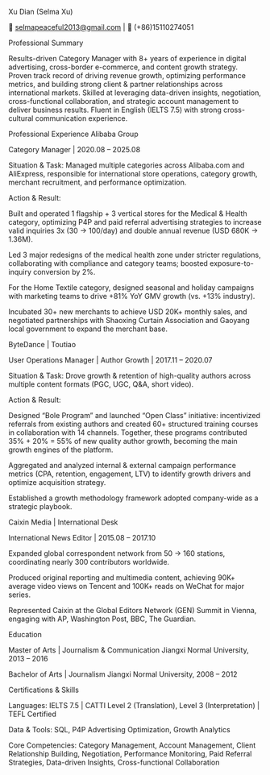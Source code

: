 Xu Dian (Selma Xu)

📧 selmapeaceful2013@gmail.com
 | 📱 (+86)15110274051

Professional Summary

Results-driven Category Manager with 8+ years of experience in digital advertising, cross-border e-commerce, and content growth strategy. Proven track record of driving revenue growth, optimizing performance metrics, and building strong client & partner relationships across international markets. Skilled at leveraging data-driven insights, negotiation, cross-functional collaboration, and strategic account management to deliver business results. Fluent in English (IELTS 7.5) with strong cross-cultural communication experience.

Professional Experience
Alibaba Group

Category Manager | 2020.08 – 2025.08

Situation & Task: Managed multiple categories across Alibaba.com and AliExpress, responsible for international store operations, category growth, merchant recruitment, and performance optimization.

Action & Result:

Built and operated 1 flagship + 3 vertical stores for the Medical & Health category, optimizing P4P and paid referral advertising strategies to increase valid inquiries 3x (30 → 100/day) and double annual revenue (USD 680K → 1.36M).

Led 3 major redesigns of the medical health zone under stricter regulations, collaborating with compliance and category teams; boosted exposure-to-inquiry conversion by 2%.

For the Home Textile category, designed seasonal and holiday campaigns with marketing teams to drive +81% YoY GMV growth (vs. +13% industry).

Incubated 30+ new merchants to achieve USD 20K+ monthly sales, and negotiated partnerships with Shaoxing Curtain Association and Gaoyang local government to expand the merchant base.

ByteDance | Toutiao

User Operations Manager | Author Growth | 2017.11 – 2020.07

Situation & Task: Drove growth & retention of high-quality authors across multiple content formats (PGC, UGC, Q&A, short video).

Action & Result:

Designed “Bole Program” and launched “Open Class” initiative: incentivized referrals from existing authors and created 60+ structured training courses in collaboration with 14 channels. Together, these programs contributed 35% + 20% = 55% of new quality author growth, becoming the main growth engines of the platform.

Aggregated and analyzed internal & external campaign performance metrics (CPA, retention, engagement, LTV) to identify growth drivers and optimize acquisition strategy.

Established a growth methodology framework adopted company-wide as a strategic playbook.

Caixin Media | International Desk

International News Editor | 2015.08 – 2017.10

Expanded global correspondent network from 50 → 160 stations, coordinating nearly 300 contributors worldwide.

Produced original reporting and multimedia content, achieving 90K+ average video views on Tencent and 100K+ reads on WeChat for major series.

Represented Caixin at the Global Editors Network (GEN) Summit in Vienna, engaging with AP, Washington Post, BBC, The Guardian.

Education

Master of Arts | Journalism & Communication
Jiangxi Normal University, 2013 – 2016

Bachelor of Arts | Journalism
Jiangxi Normal University, 2008 – 2012

Certifications & Skills

Languages: IELTS 7.5 | CATTI Level 2 (Translation), Level 3 (Interpretation) | TEFL Certified

Data & Tools: SQL, P4P Advertising Optimization, Growth Analytics

Core Competencies: Category Management, Account Management, Client Relationship Building, Negotiation, Performance Monitoring, Paid Referral Strategies, Data-driven Insights, Cross-functional Collaboration